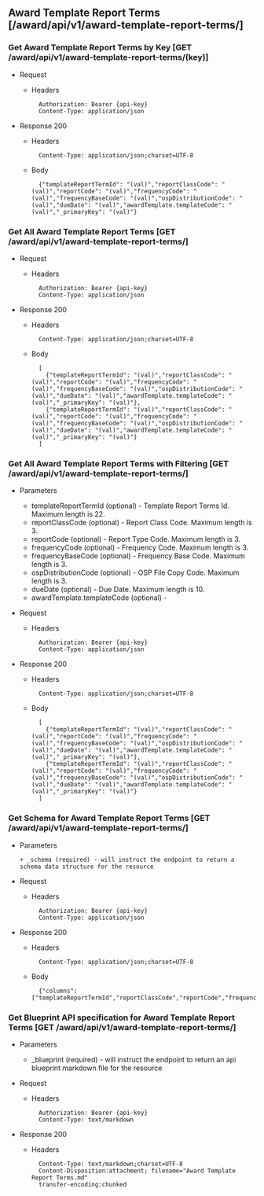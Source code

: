 ## Award Template Report Terms [/award/api/v1/award-template-report-terms/]

### Get Award Template Report Terms by Key [GET /award/api/v1/award-template-report-terms/(key)]
	 
+ Request

    + Headers

            Authorization: Bearer {api-key}
            Content-Type: application/json

+ Response 200
    + Headers

            Content-Type: application/json;charset=UTF-8

    + Body
    
            {"templateReportTermId": "(val)","reportClassCode": "(val)","reportCode": "(val)","frequencyCode": "(val)","frequencyBaseCode": "(val)","ospDistributionCode": "(val)","dueDate": "(val)","awardTemplate.templateCode": "(val)","_primaryKey": "(val)"}

### Get All Award Template Report Terms [GET /award/api/v1/award-template-report-terms/]
	 
+ Request

    + Headers

            Authorization: Bearer {api-key}
            Content-Type: application/json

+ Response 200
    + Headers

            Content-Type: application/json;charset=UTF-8

    + Body
    
            [
              {"templateReportTermId": "(val)","reportClassCode": "(val)","reportCode": "(val)","frequencyCode": "(val)","frequencyBaseCode": "(val)","ospDistributionCode": "(val)","dueDate": "(val)","awardTemplate.templateCode": "(val)","_primaryKey": "(val)"},
              {"templateReportTermId": "(val)","reportClassCode": "(val)","reportCode": "(val)","frequencyCode": "(val)","frequencyBaseCode": "(val)","ospDistributionCode": "(val)","dueDate": "(val)","awardTemplate.templateCode": "(val)","_primaryKey": "(val)"}
            ]

### Get All Award Template Report Terms with Filtering [GET /award/api/v1/award-template-report-terms/]
    
+ Parameters

    + templateReportTermId (optional) - Template Report Terms Id. Maximum length is 22.
    + reportClassCode (optional) - Report Class Code. Maximum length is 3.
    + reportCode (optional) - Report Type Code. Maximum length is 3.
    + frequencyCode (optional) - Frequency Code. Maximum length is 3.
    + frequencyBaseCode (optional) - Frequency Base Code. Maximum length is 3.
    + ospDistributionCode (optional) - OSP File Copy Code. Maximum length is 3.
    + dueDate (optional) - Due Date. Maximum length is 10.
    + awardTemplate.templateCode (optional) - 

            
+ Request

    + Headers

            Authorization: Bearer {api-key}
            Content-Type: application/json 

+ Response 200
    + Headers

            Content-Type: application/json;charset=UTF-8

    + Body
    
            [
              {"templateReportTermId": "(val)","reportClassCode": "(val)","reportCode": "(val)","frequencyCode": "(val)","frequencyBaseCode": "(val)","ospDistributionCode": "(val)","dueDate": "(val)","awardTemplate.templateCode": "(val)","_primaryKey": "(val)"},
              {"templateReportTermId": "(val)","reportClassCode": "(val)","reportCode": "(val)","frequencyCode": "(val)","frequencyBaseCode": "(val)","ospDistributionCode": "(val)","dueDate": "(val)","awardTemplate.templateCode": "(val)","_primaryKey": "(val)"}
            ]
			
### Get Schema for Award Template Report Terms [GET /award/api/v1/award-template-report-terms/]
	                                          
+ Parameters

      + _schema (required) - will instruct the endpoint to return a schema data structure for the resource
      
+ Request

    + Headers

            Authorization: Bearer {api-key}
            Content-Type: application/json

+ Response 200
    + Headers

            Content-Type: application/json;charset=UTF-8

    + Body
    
            {"columns":["templateReportTermId","reportClassCode","reportCode","frequencyCode","frequencyBaseCode","ospDistributionCode","dueDate","awardTemplate.templateCode"],"primaryKey":"templateReportTermId"}
		
### Get Blueprint API specification for Award Template Report Terms [GET /award/api/v1/award-template-report-terms/]
	 
+ Parameters

     + _blueprint (required) - will instruct the endpoint to return an api blueprint markdown file for the resource
                 
+ Request

    + Headers

            Authorization: Bearer {api-key}
            Content-Type: text/markdown

+ Response 200
    + Headers

            Content-Type: text/markdown;charset=UTF-8
            Content-Disposition:attachment; filename="Award Template Report Terms.md"
            transfer-encoding:chunked

